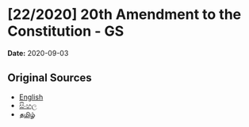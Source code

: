 # [22/2020] 20th Amendment to the Constitution - GS

**Date:** 2020-09-03

## Original Sources

- [English](https://documents.gov.lk/view/bills/2020/9/22-2020_E.pdf)
- [සිංහල](https://documents.gov.lk/view/bills/2020/9/22-2020_S.pdf)
- [தமிழ்](https://documents.gov.lk/view/bills/2020/9/22-2020_T.pdf)
